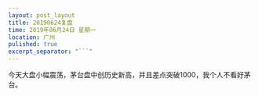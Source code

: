 ```yaml
---
layout: post_layout
title: 20190624复盘
time: 2019年06月24日 星期一
location: 广州
pulished: true
excerpt_separator: "```"
---
```



 今天大盘小幅震荡，茅台盘中创历史新高，并且差点突破1000，我个人不看好茅台。
 

 
 

